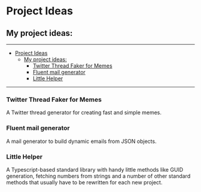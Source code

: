 # Project Ideas

## My project ideas:
___

- [Project Ideas](#project-ideas)
  - [My project ideas:](#my-project-ideas)
    - [Twitter Thread Faker for Memes](#twitter-thread-faker-for-memes)
    - [Fluent mail generator](#fluent-mail-generator)
    - [Little Helper](#little-helper)

___

### Twitter Thread Faker for Memes

A Twitter thread generator for creating fast and simple memes.

### Fluent mail generator

A mail generator to build dynamic emails from JSON objects.

### Little Helper

A Typescript-based standard library with handy little methods like GUID generation, fetching numbers from strings
and a number of other standard methods that usually have to be rewritten for each new project. 
